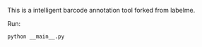 This is a intelligent barcode annotation tool forked from labelme.

Run:

```
python __main__.py
```